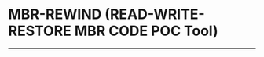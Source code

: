 # MBR-REWIND (READ-WRITE-RESTORE MBR CODE POC Tool) 
--------------------------------------------------------
